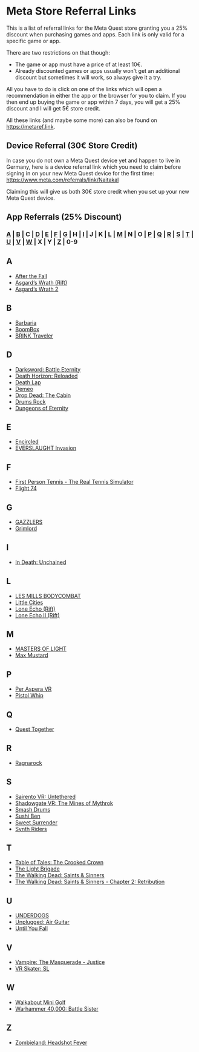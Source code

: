 # Meta Store Referral Links
This is a list of referral links for the Meta Quest store granting you a 25% discount when purchasing games and apps. Each link is only valid for a specific game or app.

There are two restrictions on that though:
* The game or app must have a price of at least 10€.
* Already discounted games or apps usually won't get an additional discount but sometimes it will work, so always give it a try.

All you have to do is click on one of the links which will open a recommendation in either the app or the browser for you to claim. If you then end up buying the game or app within 7 days, you will get a 25% discount and I will get 5€ store credit.

All these links (and maybe some more) can also be found on https://metaref.link.

## Device Referral (30€ Store Credit)
In case you do not own a Meta Quest device yet and happen to live in Germany, here is a device referral link which you need to claim before signing in on your new Meta Quest device for the first time: https://www.meta.com/referrals/link/Naitakal

Claiming this will give us both 30€ store credit when you set up your new Meta Quest device.

## App Referrals (25% Discount)
### [A](#a) | [B](#b) | C | [D](#d) | [E](#e) | [F](#f) | [G](#g) | H | [I](#i) | J | K | [L](#l) | [M](#m) | N | O | [P](#p) | [Q](#q) | [R](#r) | [S](#s) | [T](#t) | [U](#u) | [V](#v) | [W](#w) | X | Y | [Z](#z) | 0-9
## A
* [After the Fall](https://www.oculus.com/appreferrals/Naitakal/2160364850746031/)
* [Asgard‘s Wrath (Rift)](https://www.oculus.com/appreferrals/Naitakal/1180401875303371/)
* [Asgard‘s Wrath 2](https://www.oculus.com/appreferrals/Naitakal/2603836099654226/)
## B
* [Barbaria](https://www.oculus.com/appreferrals/Naitakal/5296016923775393/)
* [BoomBox](https://www.oculus.com/appreferrals/Naitakal/3983480868361577/)
* [BRINK Traveler](https://www.oculus.com/appreferrals/Naitakal/3635172946605196/)
## D
* [Darksword: Battle Eternity](https://www.oculus.com/appreferrals/Naitakal/5912124212170208/)
* [Death Horizon: Reloaded](https://www.oculus.com/appreferrals/Naitakal/2115015981923610/)
* [Death Lap](https://www.oculus.com/appreferrals/Naitakal/1954488057986071/)
* [Demeo](https://www.oculus.com/appreferrals/Naitakal/3634830803298285/)
* [Drop Dead: The Cabin](https://www.oculus.com/appreferrals/Naitakal/4691479430874595/)
* [Drums Rock](https://www.oculus.com/appreferrals/Naitakal/6378164228868127/)
* [Dungeons of Eternity](https://www.oculus.com/appreferrals/Naitakal/6341779295861881/)
## E
* [Encircled](https://www.oculus.com/appreferrals/Naitakal/7172808649485710/)
* [EVERSLAUGHT Invasion](https://www.oculus.com/appreferrals/Naitakal/5219488324783789/)
## F
* [First Person Tennis - The Real Tennis Simulator](https://www.oculus.com/appreferrals/Naitakal/6119989094742166/)
* [Flight 74](https://www.oculus.com/appreferrals/Naitakal/4939588089476517/)
## G
* [GAZZLERS](https://www.oculus.com/appreferrals/Naitakal/4912697945406928/)
* [Grimlord](https://www.oculus.com/appreferrals/Naitakal/6784503354964529/)
## I
* [In Death: Unchained](https://www.oculus.com/appreferrals/Naitakal/2334376869949242/)
## L
* [LES MILLS BODYCOMBAT](https://www.oculus.com/appreferrals/Naitakal/4015163475201433/)
* [Little Cities](https://www.oculus.com/appreferrals/Naitakal/4988470131168299/)
* [Lone Echo (Rift)](https://www.oculus.com/appreferrals/Naitakal/1368187813209608/)
* [Lone Echo II (Rift)](https://www.oculus.com/appreferrals/Naitakal/1711938725528735/)
## M
* [MASTERS OF LIGHT](https://www.oculus.com/appreferrals/Naitakal/6784615031600264/)
* [Max Mustard](https://www.oculus.com/appreferrals/Naitakal/5269080709783454/)
## P
* [Per Aspera VR](https://www.oculus.com/appreferrals/Naitakal/7365196930219982/)
* [Pistol Whip](https://www.oculus.com/appreferrals/Naitakal/2104963472963790/)
## Q
* [Quest Together](https://www.oculus.com/appreferrals/Naitakal/5394905193858074/)
## R
* [Ragnarock](https://www.oculus.com/appreferrals/Naitakal/3749621795127676/)
## S
* [Sairento VR: Untethered](https://www.oculus.com/appreferrals/Naitakal/2299215130112875/)
* [Shadowgate VR: The Mines of Mythrok](https://www.oculus.com/appreferrals/Naitakal/3878215958952165/)
* [Smash Drums](https://www.oculus.com/appreferrals/Naitakal/3630025217090808/)
* [Sushi Ben](https://www.oculus.com/appreferrals/Naitakal/5459391390744272/)
* [Sweet Surrender](https://www.oculus.com/appreferrals/Naitakal/4723352327707414/)
* [Synth Riders](https://www.oculus.com/appreferrals/Naitakal/2436558143118760/)
## T
* [Table of Tales: The Crooked Crown](https://www.oculus.com/appreferrals/Naitakal/4714471148644140/)
* [The Light Brigade](https://www.oculus.com/appreferrals/Naitakal/2681027292004911/)
* [The Walking Dead: Saints & Sinners](https://www.oculus.com/appreferrals/Naitakal/2897337400373711/)
* [The Walking Dead: Saints & Sinners - Chapter 2: Retribution](https://www.oculus.com/appreferrals/Naitakal/5190288877703616/)
## U
* [UNDERDOGS](https://www.oculus.com/appreferrals/Naitakal/5302178529865980/)
* [Unplugged: Air Guitar](https://www.oculus.com/appreferrals/Naitakal/4714094898617280/)
* [Until You Fall](https://www.oculus.com/appreferrals/Naitakal/2567459230020142/)
## V
* [Vampire: The Masquerade - Justice](https://www.oculus.com/appreferrals/Naitakal/6179032068838054/)
* [VR Skater: SL](https://www.oculus.com/appreferrals/Naitakal/7167852766594738/)
## W
* [Walkabout Mini Golf](https://www.oculus.com/appreferrals/Naitakal/2462678267173943/)
* [Warhammer 40,000: Battle Sister](https://www.oculus.com/appreferrals/Naitakal/3231001163584154/)
## Z
* [Zombieland: Headshot Fever](https://www.oculus.com/appreferrals/Naitakal/2792447070854325/)
